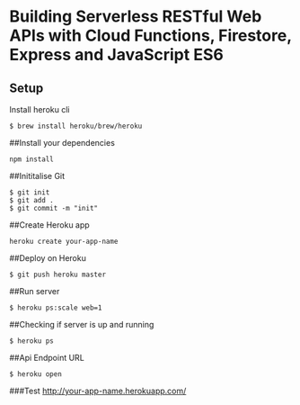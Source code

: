 # Building Serverless RESTful Web APIs with Cloud Functions, Firestore, Express and JavaScript ES6

## Setup 
Install heroku cli

```
$ brew install heroku/brew/heroku
```

##Install your dependencies 

```
npm install 
```


##Inititalise Git

```
$ git init
$ git add .
$ git commit -m "init"
```

##Create Heroku app

```
heroku create your-app-name
```

##Deploy on Heroku

```
$ git push heroku master
```

##Run server

```
$ heroku ps:scale web=1
```

##Checking if server is up and running

```
$ heroku ps
```

##Api Endpoint URL
```
$ heroku open
```

###Test
http://your-app-name.herokuapp.com/


